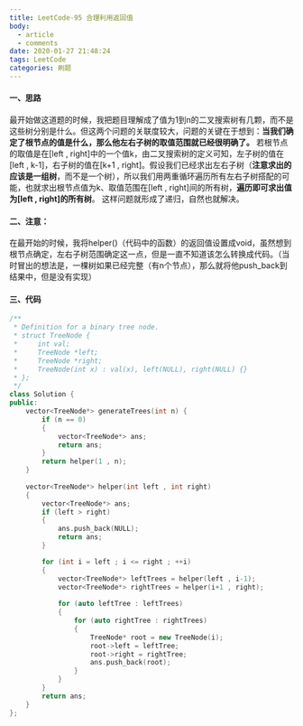 ```yaml
---
title: LeetCode-95 合理利用返回值
body:
  - article
  - comments
date: 2020-01-27 21:48:24
tags: LeetCode
categories: 刷题
---
```

#### 一、思路
最开始做这道题的时候，我把题目理解成了值为1到n的二叉搜索树有几颗，而不是这些树分别是什么。但这两个问题的关联度较大，问题的关键在于想到：**当我们确定了根节点的值是什么，那么他左右子树的取值范围就已经很明确了。**
若根节点的取值是在[left , right]中的一个值k，由二叉搜索树的定义可知，左子树的值在[left , k-1]，右子树的值在[k+1 , right]。假设我们已经求出左右子树（**注意求出的应该是一组树**，而不是一个树），所以我们用两重循环遍历所有左右子树搭配的可能，也就求出根节点值为k、取值范围在[left , right]间的所有树，**遍历即可求出值为[left , right]的所有树**。
这样问题就形成了递归，自然也就解决。
#### 二、注意：
在最开始的时候，我将helper()（代码中的函数）的返回值设置成void，虽然想到根节点确定，左右子树范围确定这一点，但是一直不知道该怎么转换成代码。（当时冒出的想法是，一棵树如果已经完整（有n个节点），那么就将他push_back到结果中，但是没有实现）
#### 三、代码
```cpp
/**
 * Definition for a binary tree node.
 * struct TreeNode {
 *     int val;
 *     TreeNode *left;
 *     TreeNode *right;
 *     TreeNode(int x) : val(x), left(NULL), right(NULL) {}
 * };
 */
class Solution {
public:
    vector<TreeNode*> generateTrees(int n) {
        if (n == 0)
        {
            vector<TreeNode*> ans;
            return ans;
        }
        return helper(1 , n);
    }
    
    vector<TreeNode*> helper(int left , int right)
    {
        vector<TreeNode*> ans;
        if (left > right)
        {
            ans.push_back(NULL);
            return ans;
        }

        for (int i = left ; i <= right ; ++i)
        {
            vector<TreeNode*> leftTrees = helper(left , i-1);
            vector<TreeNode*> rightTrees = helper(i+1 , right);
            
            for (auto leftTree : leftTrees)
            {
                for (auto rightTree : rightTrees)
                {
                    TreeNode* root = new TreeNode(i);
                    root->left = leftTree;
                    root->right = rightTree;
                    ans.push_back(root);
                }
            }
        }
        return ans;
    }
};
```
